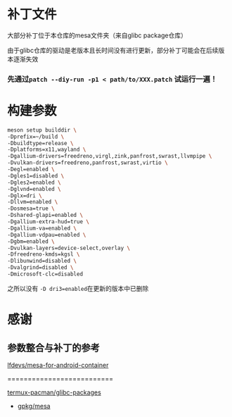 # 补丁文件

大部分补丁位于本仓库的mesa文件夹（来自glibc package仓库）

由于glibc仓库的驱动是老版本且长时间没有进行更新，部分补丁可能会在后续版本逐渐失效

### 先通过```patch --diy-run -p1 < path/to/XXX.patch``` 试运行一遍！




# 构建参数

```bash
meson setup builddir \
-Dprefix=~/build \
-Dbuildtype=release \
-Dplatforms=x11,wayland \
-Dgallium-drivers=freedreno,virgl,zink,panfrost,swrast,llvmpipe \
-Dvulkan-drivers=freedreno,panfrost,swrast,virtio \
-Degl=enabled \
-Dgles1=disabled \
-Dgles2=enabled \
-Dglvnd=enabled \
-Dglx=dri \
-Dllvm=enabled \
-Dosmesa=true \
-Dshared-glapi=enabled \
-Dgallium-extra-hud=true \
-Dgallium-va=enabled \
-Dgallium-vdpau=enabled \
-Dgbm=enabled \
-Dvulkan-layers=device-select,overlay \
-Dfreedreno-kmds=kgsl \
-Dlibunwind=disabled \
-Dvalgrind=disabled \
-Dmicrosoft-clc=disabled
```

之所以没有 ```-D dri3=enabled```在更新的版本中已删除

# 感谢

## 参数整合与补丁的参考

[lfdevs/mesa-for-android-container](https://github.com/lfdevs/mesa-for-android-container)

==========================

[termux-pacman/glibc-packages](https://github.com/termux-pacman/glibc-packages)

- [gpkg/mesa](https://github.com/termux-pacman/glibc-packages/tree/main/gpkg/mesa)

